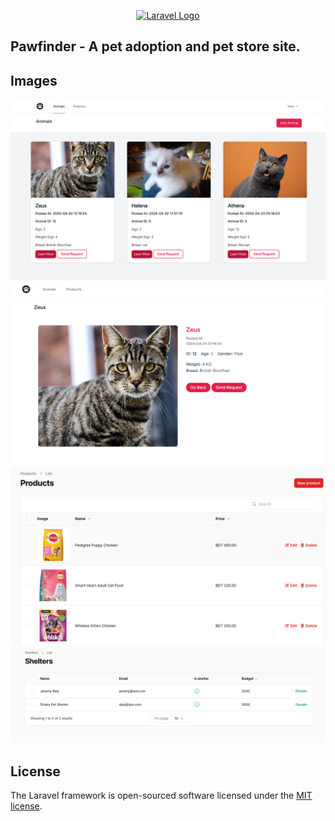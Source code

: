 <p align="center"><a href="https://laravel.com" target="_blank"><img src="https://raw.githubusercontent.com/laravel/art/master/logo-lockup/5%20SVG/2%20CMYK/1%20Full%20Color/laravel-logolockup-cmyk-red.svg" width="400" alt="Laravel Logo"></a></p>

## Pawfinder - A pet adoption and pet store site.


## Images

![Home](images/home.png)
![Home](images/request.png)
![Home](images/admin.png)
![Home](images/shelter.png)



## License

The Laravel framework is open-sourced software licensed under the [MIT license](https://opensource.org/licenses/MIT).
